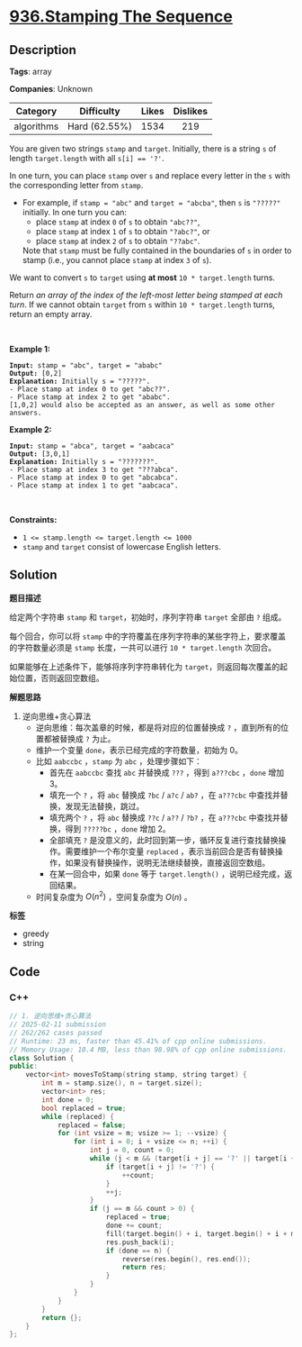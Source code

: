 # [936.Stamping The Sequence](https://leetcode.com/problems/stamping-the-sequence/description/)

## Description

**Tags**: array

**Companies**: Unknown

|  Category  |  Difficulty   | Likes | Dislikes |
| :--------: | :-----------: | :---: | :------: |
| algorithms | Hard (62.55%) | 1534  |   219    |

<p>You are given two strings <code>stamp</code> and <code>target</code>. Initially, there is a string <code>s</code> of length <code>target.length</code> with all <code>s[i] == &#39;?&#39;</code>.</p>
<p>In one turn, you can place <code>stamp</code> over <code>s</code> and replace every letter in the <code>s</code> with the corresponding letter from <code>stamp</code>.</p>
<ul>
  <li>For example, if <code>stamp = &quot;abc&quot;</code> and <code>target = &quot;abcba&quot;</code>, then <code>s</code> is <code>&quot;?????&quot;</code> initially. In one turn you can:
  <ul>
    <li>place <code>stamp</code> at index <code>0</code> of <code>s</code> to obtain <code>&quot;abc??&quot;</code>,</li>
    <li>place <code>stamp</code> at index <code>1</code> of <code>s</code> to obtain <code>&quot;?abc?&quot;</code>, or</li>
    <li>place <code>stamp</code> at index <code>2</code> of <code>s</code> to obtain <code>&quot;??abc&quot;</code>.</li>
  </ul>
  Note that <code>stamp</code> must be fully contained in the boundaries of <code>s</code> in order to stamp (i.e., you cannot place <code>stamp</code> at index <code>3</code> of <code>s</code>).</li>
</ul>
<p>We want to convert <code>s</code> to <code>target</code> using <strong>at most</strong> <code>10 * target.length</code> turns.</p>
<p>Return <em>an array of the index of the left-most letter being stamped at each turn</em>. If we cannot obtain <code>target</code> from <code>s</code> within <code>10 * target.length</code> turns, return an empty array.</p>
<p>&nbsp;</p>
<p><strong class="example">Example 1:</strong></p>
<pre><code><strong>Input:</strong> stamp = &quot;abc&quot;, target = &quot;ababc&quot;
<strong>Output:</strong> [0,2]
<strong>Explanation:</strong> Initially s = &quot;?????&quot;.
- Place stamp at index 0 to get &quot;abc??&quot;.
- Place stamp at index 2 to get &quot;ababc&quot;.
[1,0,2] would also be accepted as an answer, as well as some other answers.</code></pre>
<p><strong class="example">Example 2:</strong></p>
<pre><code><strong>Input:</strong> stamp = &quot;abca&quot;, target = &quot;aabcaca&quot;
<strong>Output:</strong> [3,0,1]
<strong>Explanation:</strong> Initially s = &quot;???????&quot;.
- Place stamp at index 3 to get &quot;???abca&quot;.
- Place stamp at index 0 to get &quot;abcabca&quot;.
- Place stamp at index 1 to get &quot;aabcaca&quot;.</code></pre>
<p>&nbsp;</p>
<p><strong>Constraints:</strong></p>
<ul>
  <li><code>1 &lt;= stamp.length &lt;= target.length &lt;= 1000</code></li>
  <li><code>stamp</code> and <code>target</code> consist of lowercase English letters.</li>
</ul>

## Solution

**题目描述**

给定两个字符串 `stamp` 和 `target`，初始时，序列字符串 `target` 全部由 `?` 组成。

每个回合，你可以将 `stamp` 中的字符覆盖在序列字符串的某些字符上，要求覆盖的字符数量必须是 `stamp` 长度，一共可以进行 `10 * target.length` 次回合。

如果能够在上述条件下，能够将序列字符串转化为 `target`，则返回每次覆盖的起始位置，否则返回空数组。

**解题思路**

1. 逆向思维+贪心算法
   - 逆向思维：每次盖章的时候，都是将对应的位置替换成 `?` ，直到所有的位置都被替换成 `?` 为止。
   - 维护一个变量 `done`，表示已经完成的字符数量，初始为 0。
   - 比如 `aabccbc` ，`stamp` 为 `abc` ，处理步骤如下：
     - 首先在 `aabccbc` 查找 `abc` 并替换成 `???` ，得到 `a???cbc` ，`done` 增加 3。
     - 填充一个 `?` ，将 `abc` 替换成 `?bc` / `a?c` / `ab?` ，在 `a???cbc` 中查找并替换，发现无法替换，跳过。
     - 填充两个 `?` ，将 `abc` 替换成 `??c` / `a??` / `?b?` ，在 `a???cbc` 中查找并替换，得到 `?????bc` ，`done` 增加 2。
     - 全部填充 `?` 是没意义的，此时回到第一步，循环反复进行查找替换操作。需要维护一个布尔变量 `replaced` ，表示当前回合是否有替换操作，如果没有替换操作，说明无法继续替换，直接返回空数组。
     - 在某一回合中，如果 `done` 等于 `target.length()` ，说明已经完成，返回结果。
   - 时间复杂度为 $O(n^2)$ ，空间复杂度为 $O(n)$ 。

**标签**

- greedy
- string

<!-- code start -->
## Code

### C++

```cpp
// 1. 逆向思维+贪心算法
// 2025-02-11 submission
// 262/262 cases passed
// Runtime: 23 ms, faster than 45.41% of cpp online submissions.
// Memory Usage: 10.4 MB, less than 98.98% of cpp online submissions.
class Solution {
public:
    vector<int> movesToStamp(string stamp, string target) {
        int m = stamp.size(), n = target.size();
        vector<int> res;
        int done = 0;
        bool replaced = true;
        while (replaced) {
            replaced = false;
            for (int vsize = m; vsize >= 1; --vsize) {
                for (int i = 0; i + vsize <= n; ++i) {
                    int j = 0, count = 0;
                    while (j < m && (target[i + j] == '?' || target[i + j] == stamp[j])) {
                        if (target[i + j] != '?') {
                            ++count;
                        }
                        ++j;
                    }
                    if (j == m && count > 0) {
                        replaced = true;
                        done += count;
                        fill(target.begin() + i, target.begin() + i + m, '?');
                        res.push_back(i);
                        if (done == n) {
                            reverse(res.begin(), res.end());
                            return res;
                        }
                    }
                }
            }
        }
        return {};
    }
};
```

<!-- code end -->
